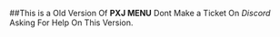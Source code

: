 ##This is a Old Version Of **PXJ MENU**
Dont Make a Ticket On _Discord_ Asking For Help On This Version.
